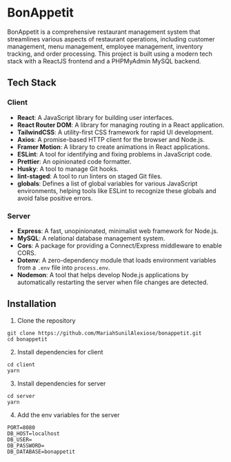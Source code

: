 # BonAppetit

BonAppetit is a comprehensive restaurant management system that streamlines various aspects of restaurant operations, including customer management, menu management, employee management, inventory tracking, and order processing. This project is built using a modern tech stack with a ReactJS frontend and a PHPMyAdmin MySQL backend.

## Tech Stack

### Client

- **React**: A JavaScript library for building user interfaces.
- **React Router DOM**: A library for managing routing in a React application.
- **TailwindCSS**: A utility-first CSS framework for rapid UI development.
- **Axios**: A promise-based HTTP client for the browser and Node.js.
- **Framer Motion**: A library to create animations in React applications.
- **ESLint**: A tool for identifying and fixing problems in JavaScript code.
- **Prettier**: An opinionated code formatter.
- **Husky**: A tool to manage Git hooks.
- **lint-staged**: A tool to run linters on staged Git files.
- **globals**: Defines a list of global variables for various JavaScript environments, helping tools like ESLint to recognize these globals and avoid false positive errors.

### Server

- **Express**: A fast, unopinionated, minimalist web framework for Node.js.
- **MySQL**: A relational database management system.
- **Cors**: A package for providing a Connect/Express middleware to enable CORS.
- **Dotenv**: A zero-dependency module that loads environment variables from a `.env` file into `process.env`.
- **Nodemon**: A tool that helps develop Node.js applications by automatically restarting the server when file changes are detected.

## Installation

1. Clone the repository

```
git clone https://github.com/MariahSunilAlexiose/bonappetit.git
cd bonappetit
```

2. Install dependencies for client

```
cd client
yarn
```

3. Install dependencies for server

```
cd server
yarn
```

4. Add the env variables for the server

```
PORT=8080
DB_HOST=localhost
DB_USER=
DB_PASSWORD=
DB_DATABASE=bonappetit
```
